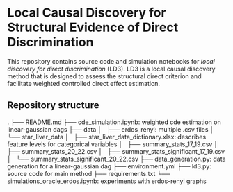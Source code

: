 # Local Causal Discovery for Structural Evidence of Direct Discrimination

This repository contains source code and simulation notebooks for *local discovery for direct discrimination* (LD3). LD3 is a local causal discovery method that is designed to assess the structural direct criterion and facilitate weighted controlled direct effect estimation.

## Repository structure
.
├── README.md
├── cde_simulation.ipynb: weighted cde estimation on linear-gaussian dags
├── data
│   ├── erdos_renyi: multiple .csv files
│   └── star_liver_data
│       ├── star_liver_data_dictionary.xlsx: describes feature levels for categorical variables
│       ├── summary_stats_17_19.csv
│       ├── summary_stats_20_22.csv
│       ├── summary_stats_significant_17_19.csv
│       └── summary_stats_significant_20_22.csv
├── data_generation.py: data generation for a linear-gaussian dag
├── environment.yml
├── ld3.py: source code for main method
├── requirements.txt
└── simulations_oracle_erdos.ipynb: experiments with erdos-renyi graphs
